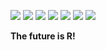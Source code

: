 [![](https://coursewhiz.org/mainsite/img/R2_logo2.png)](https://coursewhiz.org)
[![](https://cdn.shinyappstore.com/img/rockybilly.regular_sas.webp)](https://shinyappstore.com) 
[![](https://img.icons8.com/cotton/64/youtube.png)](https://www.youtube.com/@R2Rpkg/videos)
[![](https://img.icons8.com/cotton/64/twitter.png)](https://www.twitter.com/@R2Rpkg)
[![](https://scholar.rpkg.net/assets/S1p.png)](https://scholar.rpkg.net/aut/Obinna+Obianom)
[![](https://cdn.shinyappstore.com/img/logo3.png)](https://shinyappstore.com)
[![](https://rpkg.net/assets/comprehensive_rpkg.png)](https://rpkg.net) 

__The future is R!__
